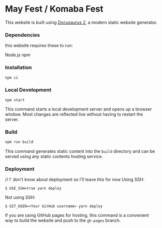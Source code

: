 # May Fest / Komaba Fest

This website is built using [Docusaurus 2](https://docusaurus.io/), a modern static website generator.

### Dependencies

this website requires these to run:

Node.js
npm

### Installation

```sh
npm ci
```

### Local Development

```
npm start
```

This command starts a local development server and opens up a browser window. Most changes are reflected live without having to restart the server.

### Build

```sh
npm run build
```

This command generates static content into the `build` directory and can be served using any static contents hosting service.

### Deployment
// I' don't know about deployment so I'll leave this for now
Using SSH:

```
$ USE_SSH=true yarn deploy
```

Not using SSH:

```
$ GIT_USER=<Your GitHub username> yarn deploy
```

If you are using GitHub pages for hosting, this command is a convenient way to build the website and push to the `gh-pages` branch.
